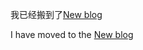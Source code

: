 
我已经搬到了[New blog](https://blog.ishuwan.com)

I have moved to the [New blog](https://blog.ishuwan.com)
